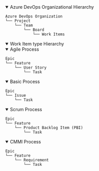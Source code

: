 <details open>
  <summary>Azure DevOps Organizational Hierarchy</summary>

```
Azure DevOps Organization
└── Project
    └── Team
        └── Board
            └── Work Items
```
</details>




<details open>
  <summary>Work Item type Hierarchy</summary>

  <details open>
    <summary>Agile Process</summary>

```
Epic
└── Feature
    └── User Story
        └── Task
```
  </details>


<details open>
    <summary>Basic Process</summary>

```
Epic
└── Issue
    └── Task
```
  </details>


<details open>
    <summary>Scrum Process</summary>

```
Epic
└── Feature
    └── Product Backlog Item (PBI)
        └── Task

```
  </details>


<details open>
    <summary>CMMI Process</summary>

```
Epic
└── Feature
    └── Requirement
        └── Task

```
  </details>



</details>
